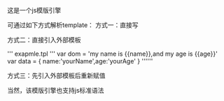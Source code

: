 这是一个js模版引擎

可通过如下方式解析template：
方式一：直接写
<template data-render="{ name:'yourName',age:'yourAge' }">
	<span>my name is {{name}},and my age is {{age}}</span>
</template>

方式二：直接引入外部模板
<template data-src="example.tpl">
</template>

''' exapmle.tpl '''
var dom = '<span>my name is {{name}},and my age is {{age}}</span>'
var data = { name:'yourName',age:'yourAge' }
''''''

方式三：先引入外部模板后重新赋值
<template data-src="example.tpl" data-render="{ name:'newName',age:'newAge' }">
</template>

当然，该模版引擎也支持js标准语法
<template data-render="{ numbers:[1,2,3,4,5,6,7,8,9,10] }">
	<div>
		<% for(var number of numbers) { %>
			<h1>{{number}}</h1>
		<% } %>
	</div>
</template>
